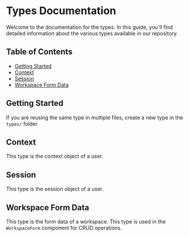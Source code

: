 # Types Documentation

Welcome to the documentation for the types. In this guide, you'll find detailed information about the various types available in our repository.

## Table of Contents

- [Getting Started](#getting-started)
- [Context](#context)
- [Session](#session)
- [Workspace Form Data](#workspace-form-data)

## Getting Started

If you are reusing the same type in multiple files, create a new type in the `types/` folder.

## Context

This type is the context object of a user. 

## Session

This type is the session object of a user.

## Workspace Form Data

This type is the form data of a workspace. This type is used in the `WorkspaceForm` component for CRUD operations.